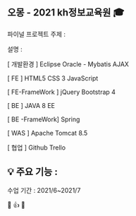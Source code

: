 ## 오몽 - 2021 kh정보교육원 :mortar_board:  

파이널 프로젝트 주제 : 
  
설명 :   
  
[ 개발환경 ]
Eclipse
Oracle - Mybatis
AJAX

[ FE ]
HTML5
CSS 3
JavaScript

[ FE-FrameWork ]
jQuery
Bootstrap 4

[ BE ]
JAVA 8 EE

[ BE -FrameWork]
Spring

[ WAS ]
Apache Tomcat 8.5

[ 협업 ]
Github
Trello
  
:bulb: 주요 기능 : 
  -   

  수업 기간 : 2021/6~2021/7
  
 :clap: :thumbsup: :muscle:  

